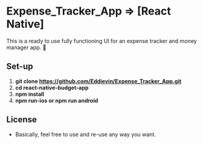 # Expense_Tracker_App  =>  [React Native]
This is a ready to use fully functioning UI for an expense tracker and money manager app. 🌱


## Set-up
1. **git clone https://github.com/Eddievin/Expense_Tracker_App.git**
2. **cd react-native-budget-app**
3. **npm install**
4. **npm run-ios or npm run android**

## License
- Basically, feel free to use and re-use any way you want.



